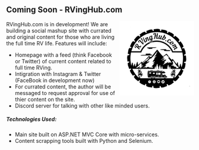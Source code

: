 <h2>Coming Soon - RVingHub.com</h2>

<p>
   <img src="https://github.com/patricksikes/ScreamingGoatSoftware/blob/3c50ffa11a1a51ef79e63a7b0f26f25e35b19f27/revesion.jpg" style="height:200px; width:200px; float:right; margin: 0 0 8px 8px;" />
   RVingHub.com is in development!  We are building a social mashup site with currated and original content for those who are living the full time RV life.  Features will include:
</p>
<p></p>
<ul>
  <li>Homepage with a feed (think Facebook or Twitter) of current content related to full time RVing.</li>
  <li>Intigration with Instagram & Twitter (FaceBook in development now)</li>
  <li>For currated content, the author will be messaged to request approval for use of thier content on the site.</li>
  <li>Discord server for talking with other like minded users.</li>
</ul>
<p></p>

<h5>Technologies Used:</h5>
<ul>
  <li>Main site built on ASP.NET MVC Core with micro-services.</li>
  <li>Content scrapping tools built with Python and Selenium.</li>
</ul>
<p></p>

